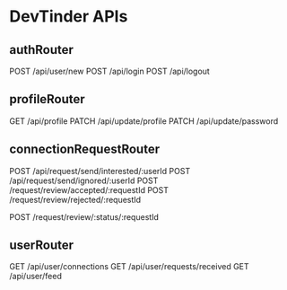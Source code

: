 # DevTinder APIs

## authRouter

POST  /api/user/new
POST /api/login
POST /api/logout

## profileRouter

GET /api/profile
PATCH /api/update/profile
PATCH /api/update/password

## connectionRequestRouter

POST /api/request/send/interested/:userId
POST /api/request/send/ignored/:userId
POST /request/review/accepted/:requestId
POST /request/review/rejected/:requestId

POST /request/review/:status/:requestId

## userRouter

GET /api/user/connections
GET /api/user/requests/received
GET /api/user/feed 